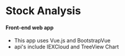 # Stock Analysis

#### Front-end web app


- This app uses Vue.js and BootstrapVue
- api's include IEXCloud and TreeView Chart

